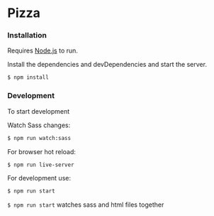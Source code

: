 # Pizza

### Installation

Requires [Node.js](https://nodejs.org/) to run.

Install the dependencies and devDependencies and start the server.

```sh
$ npm install
```
### Development

To start development

Watch Sass changes:
```sh
$ npm run watch:sass
```

For browser hot reload:
```sh
$ npm run live-server
```

For development use:
```sh
$ npm run start
```
`$ npm run start` watches sass and html files together